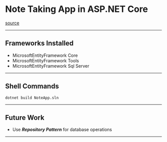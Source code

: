 # Note Taking App in ASP.NET Core
[source](https://www.youtube.com/watch?v=aE5Ksj3fris&list=PLN6-1My6KzUsjFDxciD0Kmx4kEwp5B8ae)

--- ---

## Frameworks Installed

- MicrosoftEntityFramework Core
- MicrosoftEntityFramework Tools
- MicrosoftEntityFramework Sql Server

--- ---

## Shell Commands

```shell
dotnet build NoteApp.sln
```

--- ---

## Future Work 

- Use **_Repository Pattern_** for database operations

--- ---